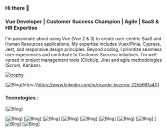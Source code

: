### Hi there 👋

### Vue Developer | Customer Success Champion | Agile | SaaS & HR Expertise

I'm passionate about using Vue (Vue 2 & 3) to create user-centric SaaS and Human Resources applications. My expertise includes Vuex/Pinia, Cypress, Jest, and responsive design principles.  Beyond coding, I prioritize seamless user experiences and contribute to Customer Success initiatives. I'm well-versed in project management tools (ClickUp, Jira) and agile methodologies (Scrum, Kanban).

[![trophy](https://github-profile-trophy.vercel.app/?ricardobezerra22=ryo-ma&theme=onedark)](https://github.com/ryo-ma/github-profile-trophy)

[![Blog](https://img.shields.io/badge/LinkedIn-0077B5?style=for-the-badge&logo=linkedin&logoColor=white)(https://https://www.linkedin.com/in/ricardo-bezerra-22bb661a4/)]

### Tecnologies :

[![Blog](https://img.shields.io/badge/TypeScript-007ACC?style=for-the-badge&logo=typescript&logoColor=white)]

[![Blog](https://img.shields.io/badge/CSS3-1572B6?style=for-the-badge&logo=css3&logoColor=white)]
[![Blog](https://img.shields.io/badge/JavaScript-323330?style=for-the-badge&logo=javascript&logoColor=F7DF1E)]
[![Blog](https://img.shields.io/badge/Sass-CC6699?style=for-the-badge&logo=sass&logoColor=white)]
[![Blog](https://img.shields.io/badge/Python-14354C?style=for-the-badge&logo=python&logoColor=white)]
[![Blog](https://img.shields.io/badge/React-20232A?style=for-the-badge&logo=react&logoColor=61DAFB)]
[![Blog](https://img.shields.io/badge/Vue.js-35495E?style=for-the-badge&logo=vue.js&logoColor=4FC08D)]
[![Blog](https://img.shields.io/badge/Bootstrap-563D7C?style=for-the-badge&logo=bootstrap&logoColor=white)]
[![Blog](https://img.shields.io/badge/Tailwind_CSS-38B2AC?style=for-the-badge&logo=tailwind-css&logoColor=white)]
[![Blog](https://img.shields.io/badge/Material--UI-0081CB?style=for-the-badge&logo=material-ui&logoColor=white)]
[![Blog](https://img.shields.io/badge/Jest-323330?style=for-the-badge&logo=Jest&logoColor=white)]




